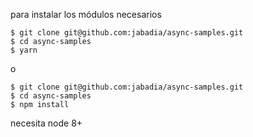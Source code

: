 para instalar los módulos necesarios

```
$ git clone git@github.com:jabadia/async-samples.git
$ cd async-samples
$ yarn
```

o 

```
$ git clone git@github.com:jabadia/async-samples.git
$ cd async-samples
$ npm install
```

necesita node 8+
